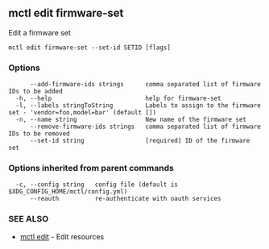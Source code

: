 [Auto generated by spf13/cobra]: <>

## mctl edit firmware-set

Edit a firmware set

```
mctl edit firmware-set --set-id SETID [flags]
```

### Options

```
      --add-firmware-ids strings      comma separated list of firmware IDs to be added
  -h, --help                          help for firmware-set
  -l, --labels stringToString         Labels to assign to the firmware set - 'vendor=foo,model=bar' (default [])
  -n, --name string                   New name of the firmware set
      --remove-firmware-ids strings   comma separated list of firmware IDs to be removed
      --set-id string                 [required] ID of the firmware set
```

### Options inherited from parent commands

```
  -c, --config string   config file (default is $XDG_CONFIG_HOME/mctl/config.yml)
      --reauth          re-authenticate with oauth services
```

### SEE ALSO

* [mctl edit](mctl_edit.md)	 - Edit resources

